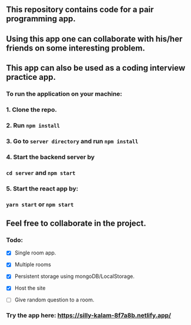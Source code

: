 ## This repository contains code for a pair programming app.
## Using this app one can collaborate with his/her friends on some interesting problem. 
## This app can also be used as a coding interview practice app.

### To run the application on your machine: 
### 1. Clone the repo.
### 2. Run `npm install`
### 3. Go to `server directory` and run `npm install`

### 4. Start the backend server by 
### `cd server` and `npm start`

### 5. Start the react app by: 

### `yarn start` or `npm start`

## Feel free to collaborate in the project.

### Todo:
- [x] Single room app.
- [x] Multiple rooms
- [x] Persistent storage using mongoDB/LocalStorage.
- [x] Host the site
- [ ] Give random question to a room.


### Try the app here: https://silly-kalam-8f7a8b.netlify.app/
